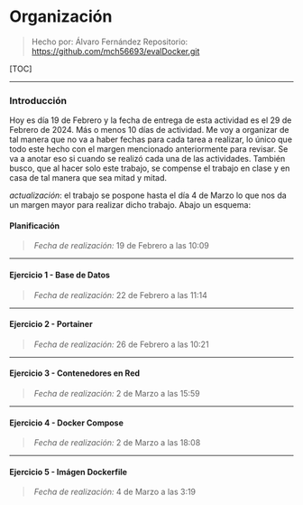 # Organización

> Hecho por: Álvaro Fernández
> Repositorio: https://github.com/mch56693/evalDocker.git

[TOC]

------

### Introducción

Hoy es día 19 de Febrero y la fecha de entrega de esta actividad es el 29 de Febrero de 2024. Más o menos 10 días de actividad. Me voy a organizar de tal manera que no va a haber fechas para cada tarea a realizar, lo único que todo este hecho con el margen mencionado anteriormente para revisar. Se va a anotar eso si cuando se realizó cada una de las actividades. También busco, que al hacer solo este trabajo, se compense el trabajo en clase y en casa de tal manera que sea mitad y mitad. 

*actualización*: el trabajo se pospone hasta el día 4 de Marzo lo que nos da un margen mayor para realizar dicho trabajo. Abajo un esquema: 



#### Planificación

> ​	*Fecha de realización:* 19 de Febrero a las 10:09

------

#### Ejercicio 1 - Base de Datos

> ​	*Fecha de realización:* 22 de Febrero a las 11:14
>

------

#### Ejercicio 2 - Portainer

> ​	*Fecha de realización:* 26 de Febrero a las 10:21

------

#### Ejercicio 3 - Contenedores en Red

> ​	*Fecha de realización:* 2 de Marzo a las 15:59
>

------

#### Ejercicio 4 - Docker Compose

> ​	*Fecha de realización:* 2 de Marzo a las 18:08

------

#### Ejercicio 5 - Imágen Dockerfile

> ​	*Fecha de realización:* 4 de Marzo a las 3:19